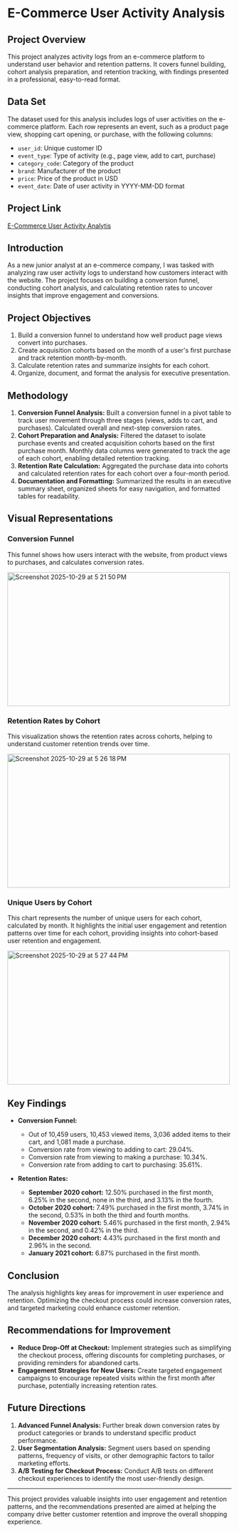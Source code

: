 # E-Commerce User Activity Analysis

## Project Overview
This project analyzes activity logs from an e-commerce platform to understand user behavior and retention patterns. It covers funnel building, cohort analysis preparation, and retention tracking, with findings presented in a professional, easy-to-read format.

## Data Set
The dataset used for this analysis includes logs of user activities on the e-commerce platform. Each row represents an event, such as a product page view, shopping cart opening, or purchase, with the following columns:

- `user_id`: Unique customer ID
- `event_type`: Type of activity (e.g., page view, add to cart, purchase)
- `category_code`: Category of the product
- `brand`: Manufacturer of the product
- `price`: Price of the product in USD
- `event_date`: Date of user activity in YYYY-MM-DD format

## Project Link
[E-Commerce User Activity Analytis](https://docs.google.com/spreadsheets/d/1GqDN19U7kItK0lO4Mc5l-rx8eSj1FjeFdRhsEnA5eaQ/edit?usp=sharing)

## Introduction
As a new junior analyst at an e-commerce company, I was tasked with analyzing raw user activity logs to understand how customers interact with the website. The project focuses on building a conversion funnel, conducting cohort analysis, and calculating retention rates to uncover insights that improve engagement and conversions.

## Project Objectives

1. Build a conversion funnel to understand how well product page views convert into purchases.
2. Create acquisition cohorts based on the month of a user's first purchase and track retention month-by-month.
3. Calculate retention rates and summarize insights for each cohort.
4. Organize, document, and format the analysis for executive presentation.

## Methodology

1. **Conversion Funnel Analysis:** Built a conversion funnel in a pivot table to track user movement through three stages (views, adds to cart, and purchases). Calculated overall and next-step conversion rates.
2. **Cohort Preparation and Analysis:** Filtered the dataset to isolate purchase events and created acquisition cohorts based on the first purchase month. Monthly data columns were generated to track the age of each cohort, enabling detailed retention tracking.
3. **Retention Rate Calculation:** Aggregated the purchase data into cohorts and calculated retention rates for each cohort over a four-month period.
4. **Documentation and Formatting:** Summarized the results in an executive summary sheet, organized sheets for easy navigation, and formatted tables for readability.

## Visual Representations

### Conversion Funnel

This funnel shows how users interact with the website, from product views to purchases, and calculates conversion rates.

<img alt="Screenshot 2025-10-29 at 5 21 50 PM" src="https://github.com/user-attachments/assets/6cc95556-38ac-4f5d-8290-3c8a056cdadb" width="500" height="300"  />

### Retention Rates by Cohort

This visualization shows the retention rates across cohorts, helping to understand customer retention trends over time.

<img alt="Screenshot 2025-10-29 at 5 26 18 PM" src="https://github.com/user-attachments/assets/92abb045-f6bc-4b7b-8726-71fbe5f796a8" width="500" height="300" />

### Unique Users by Cohort

This chart represents the number of unique users for each cohort, calculated by month. It highlights the initial user engagement and retention patterns over time for each cohort, providing insights into cohort-based user retention and engagement.

<img alt="Screenshot 2025-10-29 at 5 27 44 PM" src="https://github.com/user-attachments/assets/6f655b48-bacd-40b9-9d5b-0f7a08588cb0" width="500" height="300" />

## Key Findings

- **Conversion Funnel:**
  - Out of 10,459 users, 10,453 viewed items, 3,036 added items to their cart, and 1,081 made a purchase.
  - Conversion rate from viewing to adding to cart: 29.04%.
  - Conversion rate from viewing to making a purchase: 10.34%.
  - Conversion rate from adding to cart to purchasing: 35.61%.
 
- **Retention Rates:**
  - **September 2020 cohort:** 12.50% purchased in the first month, 6.25% in the second, none in the third, and 3.13% in the fourth.
  - **October 2020 cohort:** 7.49% purchased in the first month, 3.74% in the second, 0.53% in both the third and fourth months.
  - **November 2020 cohort:** 5.46% purchased in the first month, 2.94% in the second, and 0.42% in the third.
  - **December 2020 cohort:** 4.43% purchased in the first month and 2.96% in the second.
  - **January 2021 cohort:** 6.87% purchased in the first month.

## Conclusion

The analysis highlights key areas for improvement in user experience and retention. Optimizing the checkout process could increase conversion rates, and targeted marketing could enhance customer retention.

## Recommendations for Improvement

- **Reduce Drop-Off at Checkout:** Implement strategies such as simplifying the checkout process, offering discounts for completing purchases, or providing reminders for abandoned carts.
- **Engagement Strategies for New Users:** Create targeted engagement campaigns to encourage repeated visits within the first month after purchase, potentially increasing retention rates.

## Future Directions

1. **Advanced Funnel Analysis:** Further break down conversion rates by product categories or brands to understand specific product performance.
2. **User Segmentation Analysis:** Segment users based on spending patterns, frequency of visits, or other demographic factors to tailor marketing efforts.
3. **A/B Testing for Checkout Process:** Conduct A/B tests on different checkout experiences to identify the most user-friendly design.

---

This project provides valuable insights into user engagement and retention patterns, and the recommendations presented are aimed at helping the company drive better customer retention and improve the overall shopping experience.



